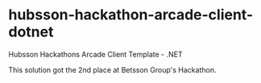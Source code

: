 # hubsson-hackathon-arcade-client-dotnet
Hubsson Hackathons Arcade Client Template - .NET

This solution got the 2nd place at Betsson Group's Hackathon.
